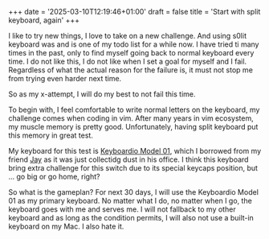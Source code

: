 +++
date = '2025-03-10T12:19:46+01:00'
draft = false
title = 'Start with split keyboard, again'
+++

I like to try new things, I love to take on a new challenge. And using s0lit keyboard was and is one of my todo list for a while now. I have tried ti many times in the past, only to find myself going back to normal keyboard every time. I do not like this, I do not like when I set a goal for myself and I fail. Regardless of what the actual reason for the failure is, it must not stop me from trying even harder next time.

So as my x-attempt, I will do my best to not fail this time. 

To begin with, I feel comfortable to write normal letters on the keyboard, my challenge comes when coding in vim. After many years in vim ecosystem, my muscle memory is pretty good. Unfortunately, having split keyboard put this memory in great test. 

My keyboard for this test is [Keyboardio Model 01](https://shop.keyboard.io/), which I borrowed from my friend [Jay](https://www.linkedin.com/in/jamayne-c/) as it was just collectidg dust in his office. I think this keyboard bring extra challenge for this switch due to its special keycaps position, but ... go big or go home, right?

So what is the gameplan? For next 30 days, I will use the Keyboardio Model 01 as my primary keyboard. No matter what I do, no matter when I go, the keyboard goes with me and serves me. I will not fallback to my other keyboard and as long as the condition permits, I will also not use a built-in keyboard on my Mac. I also hate it.

